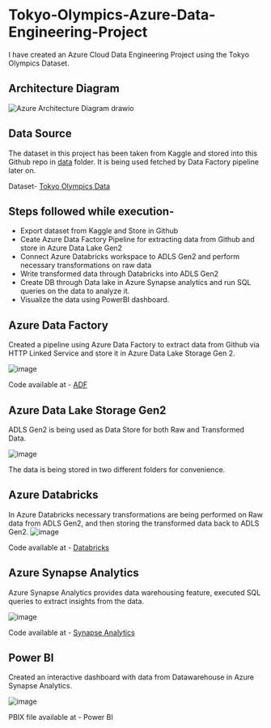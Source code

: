 # Tokyo-Olympics-Azure-Data-Engineering-Project

I have created an Azure Cloud Data Engineering Project using the Tokyo Olympics Dataset.

## Architecture Diagram

![Azure Architecture Diagram drawio](https://github.com/pakhijo/olympic-data-engineering-project/assets/93408790/f2a0dabb-ebd5-41b3-9d6c-bf462e6fa235)






## Data Source

The dataset in this project has been taken from Kaggle and stored into this Github repo in [data](https://github.com/Bloom-98/olympic-data-engineering-project/tree/main/data) folder. It is being used fetched by Data Factory pipeline later on.

Dataset- [Tokyo Olympics Data](https://www.kaggle.com/datasets/arjunprasadsarkhel/2021-olympics-in-tokyo)




## Steps followed while execution-

- Export dataset from Kaggle and Store in Github
- Ceate Azure Data Factory Pipeline for extracting data from Github and store in Azure Data Lake Gen2
- Connect Azure Databricks workspace to ADLS Gen2 and perform necessary transformations on raw data
- Write transformed data through Databricks into ADLS Gen2
- Create DB through Data lake in Azure Synapse analytics and run SQL queries on the data to analyze it.
- Visualize the data using PowerBI dashboard.


## Azure Data Factory

Created a pipeline using Azure Data Factory to extract data from Github via HTTP Linked Service and store it in Azure Data Lake Storage Gen 2.

![image](https://github.com/Bloom-98/olympic-data-engineering-project/assets/93408790/7959d122-c664-47e7-b7f7-70fa34a62d11)

Code available at - [ADF](https://github.com/Bloom-98/olympic-data-engineering-project/tree/main/ADF)



## Azure Data Lake Storage Gen2

ADLS Gen2 is being used as Data Store for both Raw and Transformed Data.

![image](https://github.com/Bloom-98/olympic-data-engineering-project/assets/93408790/a4a431eb-2647-4bb1-afc6-6b4f617848aa)

The data is being stored in two different folders for convenience.

## Azure Databricks

In Azure Databricks necessary transformations are being performed on Raw data from ADLS Gen2, and then storing the transformed data back to ADLS Gen2.
![image](https://github.com/Bloom-98/olympic-data-engineering-project/assets/93408790/7b9268fe-9fe4-41d8-82cf-f21d139953de)

Code available at - [Databricks](https://github.com/Bloom-98/olympic-data-engineering-project/tree/main/Databricks)

## Azure Synapse Analytics

Azure Synapse Analytics provides data warehousing feature, executed SQL queries to extract insights from the data.

![image](https://github.com/Bloom-98/olympic-data-engineering-project/assets/93408790/c97829f6-5336-476b-90f2-0c8853567736)

Code available at - [Synapse Analytics](https://github.com/Bloom-98/olympic-data-engineering-project/tree/main/Synapse%20Analytics)



## Power BI

Created an interactive dashboard with data from Datawarehouse in Azure Synapse Analytics. 

![image](https://github.com/pakhijo/olympic-data-engineering-project/assets/93408790/9275d71e-70e8-4e7a-9bdc-802dae6a99ac)

PBIX file available at - Power BI
